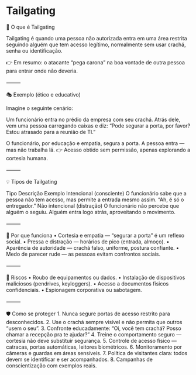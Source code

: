 # Tailgating

🚪 O que é Tailgating

Tailgating é quando uma pessoa não autorizada entra em uma área restrita seguindo alguém que tem acesso legítimo, normalmente sem usar crachá, senha ou identificação.

👉 Em resumo: o atacante “pega carona” na boa vontade de outra pessoa para entrar onde não deveria.

⸻

🎭 Exemplo (ético e educativo)

Imagine o seguinte cenário:

Um funcionário entra no prédio da empresa com seu crachá.
Atrás dele, vem uma pessoa carregando caixas e diz:
“Pode segurar a porta, por favor? Estou atrasado para a reunião de TI.”

O funcionário, por educação e empatia, segura a porta.
A pessoa entra — mas não trabalha lá.
👉 Acesso obtido sem permissão, apenas explorando a cortesia humana.

⸻

💡 Tipos de Tailgating

Tipo	Descrição	Exemplo
Intencional (consciente)	O funcionário sabe que a pessoa não tem acesso, mas permite a entrada mesmo assim.	“Ah, é só o entregador.”
Não intencional (distração)	O funcionário não percebe que alguém o seguiu.	Alguém entra logo atrás, aproveitando o movimento.


⸻

🧠 Por que funciona
	•	Cortesia e empatia — “segurar a porta” é um reflexo social.
	•	Pressa e distração — horários de pico (entrada, almoço).
	•	Aparência de autoridade — crachá falso, uniforme, postura confiante.
	•	Medo de parecer rude — as pessoas evitam confrontos sociais.

⸻

🚨 Riscos
	•	Roubo de equipamentos ou dados.
	•	Instalação de dispositivos maliciosos (pendrives, keyloggers).
	•	Acesso a documentos físicos confidenciais.
	•	Espionagem corporativa ou sabotagem.

⸻

🛡️ Como se proteger
	1.	Nunca segure portas de acesso restrito para desconhecidos.
	2.	Use o crachá sempre visível e não permita que outros “usem o seu”.
	3.	Confronte educadamente:
“Oi, você tem crachá? Posso chamar a recepção pra te ajudar?”
	4.	Treine o comportamento seguro — cortesia não deve substituir segurança.
	5.	Controle de acesso físico — catracas, portas automáticas, leitores biométricos.
	6.	Monitoramento por câmeras e guardas em áreas sensíveis.
	7.	Política de visitantes clara: todos devem se identificar e ser acompanhados.
	8.	Campanhas de conscientização com exemplos reais.